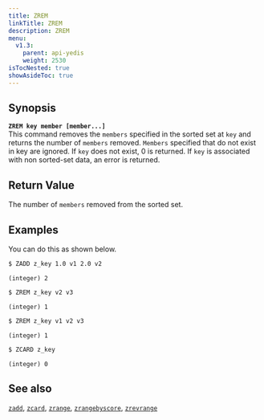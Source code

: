 ```yaml
---
title: ZREM
linkTitle: ZREM
description: ZREM
menu:
  v1.3:
    parent: api-yedis
    weight: 2530
isTocNested: true
showAsideToc: true
---
```


## Synopsis

<b>`ZREM key member [member...]`</b><br>
This command removes the `members` specified in the sorted set at `key` and returns the number of `members` removed.
`Members` specified that do not exist in key are ignored. If `key` does not exist, 0 is returned.
If `key` is associated with non sorted-set data, an error is returned.

## Return Value

The number of `members` removed from the sorted set.

## Examples

You can do this as shown below.

```sh
$ ZADD z_key 1.0 v1 2.0 v2
```

```
(integer) 2
```

```sh
$ ZREM z_key v2 v3
```

```
(integer) 1
```

```sh
$ ZREM z_key v1 v2 v3
```

```
(integer) 1
```

```sh
$ ZCARD z_key
```

```
(integer) 0
```

## See also

[`zadd`](../zadd/), [`zcard`](../zcard/), [`zrange`](../zrange/), [`zrangebyscore`](../zrangebyscore/), [`zrevrange`](../zrevrange)
